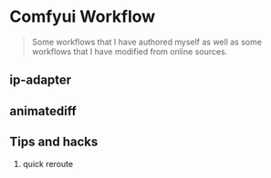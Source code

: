 # Comfyui Workflow

> Some workflows that I have authored myself as well as some workflows that I have modified from online sources.


## ip-adapter

## animatediff


## Tips and hacks

1. quick reroute
